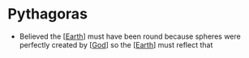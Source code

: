 # Pythagoras

- Believed the [[Earth]] must have been round because spheres were perfectly created by [[God]] so the [[Earth]] must reflect that

[//begin]: # "Autogenerated link references for markdown compatibility"
[Earth]: earth "Earth 🜨"
[God]: god "God"
[Earth]: earth "Earth 🜨"
[//end]: # "Autogenerated link references"
